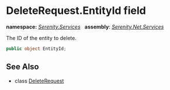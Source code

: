 # DeleteRequest.EntityId field
**namespace:** *[Serenity.Services](../../README.md#serenity.services-namespace)*   **assembly**: *[Serenity.Net.Services](../../README.md)*

The ID of the entity to delete.

```csharp
public object EntityId;
```

## See Also

* class [DeleteRequest](../DeleteRequest.md)